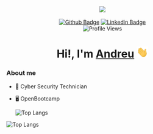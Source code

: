<div align="center">
  <img src="https://media.giphy.com/media/SWoSkN6DxTszqIKEqv/giphy.gif" width="300"/>

[![Github Badge](http://img.shields.io/badge/-Github-black?style=flat-square&logo=github&link=https://github.com/AndreuSeg/)](https://github.com/AndreuSeg/)
[![Linkedin Badge](https://img.shields.io/badge/-LinkedIn-blue?style=flat-square&logo=Linkedin&logoColor=white&link=https://www.linkedin.com/in/hemanthkollipara/)](https://www.linkedin.com/in/andreu-segu%C3%AD-6b830a145/)
<br>
![Profile Views](https://komarev.com/ghpvc/?username=AndreuSeg)

</div>
<div align="center">
<h1>Hi!, I'm <a href="https://github.com/AndreuSeg">Andreu</a> <img src="https://raw.githubusercontent.com/ABSphreak/ABSphreak/master/gifs/Hi.gif" width="30px"></h1>
</h1>
</div>

### About me

* :moyai: Cyber Security Technician
* :desktop_computer: OpenBootcamp
  
  ![Top Langs](https://github-readme-stats.vercel.app/api/top-langs/?username=AndreuSeg&layout=compact&theme=dark&hide_border=true)
</p>

  ![Top Langs](https://github-readme-stats.vercel.app/api/top-langs/?username=Alexxm17&layout=compact&theme=dark&hide_border=true)
</p>
